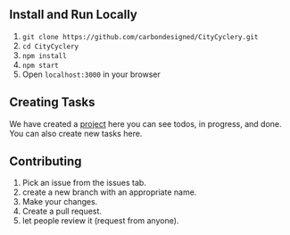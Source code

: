 ## Install and Run Locally

1. `git clone https://github.com/carbondesigned/CityCyclery.git`
2. `cd CityCyclery`
3. `npm install`
4. `npm start`
5. Open `localhost:3000` in your browser

## Creating Tasks

We have created a [project](https://github.com/users/carbondesigned/projects/2) here you can see todos, in progress, and done. You can also create new tasks here.

## Contributing

1. Pick an issue from the issues tab.
2. create a new branch with an appropriate name.
3. Make your changes.
4. Create a pull request.
5. let people review it (request from anyone).

